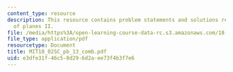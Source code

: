 ```yaml
---
content_type: resource
description: This resource contains problem statements and solutions related to equations
  of planes II.
file: /media/https%3A/open-learning-course-data-rc.s3.amazonaws.com/18-02sc-multivariable-calculus-fall-2010/e3dfe31f46c58d296d2aee73f4b3f7e6_MIT18_02SC_pb_13_comb.pdf
file_type: application/pdf
resourcetype: Document
title: MIT18_02SC_pb_13_comb.pdf
uid: e3dfe31f-46c5-8d29-6d2a-ee73f4b3f7e6
---
```

